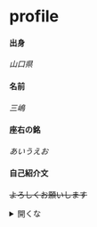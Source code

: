 # profile
#### 出身
*山口県*
<br>
#### 名前
*三嶋*
<br>
#### 座右の銘
*あいうえお*
<br>
#### 自己紹介文
~~よろしくお願いします~~

<details>
  <summary>開くな</summary>
  1.こんにちは
  2.こんばんは
  <details>
<br>
[ホグワーツ魔法学校への招待状](https://github.com/16-2505-083-3/enpitHP/)
![入学に際しての持参物](https://publicdomainq.net/images/201609/19s/publicdomainq-0000782dcf.jpg"こんばんは")
